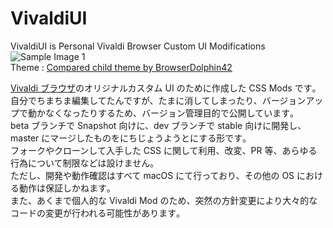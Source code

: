 # VivaldiUI

VivaldiUI is Personal Vivaldi Browser Custom UI Modifications  
![Sample Image 1](images/E333A85E-9812-4055-B0FE-E316F817DBB7.png)  
Theme : [Compared child theme by BrowserDolphin42](https://themes.vivaldi.net/themes/eNaJbL65lmx)

[Vivaldi ブラウザ](https://vivaldi.com)のオリジナルカスタム UI のために作成した CSS Mods です｡  
自分でちまちま編集してたんですが、たまに消してしまったり、バージョンアップで動かなくなったりするため、バージョン管理目的で公開しています｡  
beta ブランチで Snapshot 向けに、dev ブランチで stable 向けに開発し、master にマージしたものをにちじょうようとにする形です｡  
フォークやクローンして入手した CSS に関して利用、改変、PR 等、あらゆる行為について制限などは設けません｡  
ただし、開発や動作確認はすべて macOS にて行っており、その他の OS における動作は保証しかねます｡  
また、あくまで個人的な Vivaldi Mod のため、突然の方針変更により大々的なコードの変更が行われる可能性があります｡
